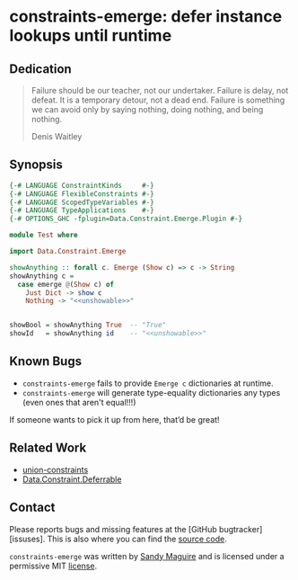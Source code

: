 # constraints-emerge: defer instance lookups until runtime

## Dedication

> Failure should be our teacher, not our undertaker. Failure is delay, not
> defeat. It is a temporary detour, not a dead end. Failure is something we can
> avoid only by saying nothing, doing nothing, and being nothing.
>
> Denis Waitley


## Synopsis

```haskell
{-# LANGUAGE ConstraintKinds     #-}
{-# LANGUAGE FlexibleConstraints #-}
{-# LANGUAGE ScopedTypeVariables #-}
{-# LANGUAGE TypeApplications    #-}
{-# OPTIONS_GHC -fplugin=Data.Constraint.Emerge.Plugin #-}

module Test where

import Data.Constraint.Emerge

showAnything :: forall c. Emerge (Show c) => c -> String
showAnything c =
  case emerge @(Show c) of
    Just Dict -> show c
    Nothing -> "<<unshowable>>"


showBool = showAnything True  -- "True"
showId   = showAnything id    -- "<<unshowable>>"
```


## Known Bugs

* `constraints-emerge` fails to provide `Emerge c` dictionaries at runtime.
* `constraints-emerge` will generate type-equality dictionaries any types (even
    ones that aren't equal!!!)

If someone wants to pick it up from here, that’d be great!


## Related Work

 * [union-constraints](https://github.com/rampion/constraint-unions)
 * [Data.Constraint.Deferrable](https://github.com/ekmett/constraints/)


## Contact

Please reports bugs and missing features at the [GitHub bugtracker][issuses]. This is
also where you can find the [source code][source].

`constraints-emerge` was written by [Sandy Maguire][me] and is licensed under a
permissive MIT [license][lic].

[me]: http://reasonablypolymorphic.me
[lic]: https://github.com/isovector/constraints-emerge/blob/LICENSE
[issues]: https://github.com/isovector/constraints-emerge/issues
[source]: https://github.com/isovector/constraints-emerge

